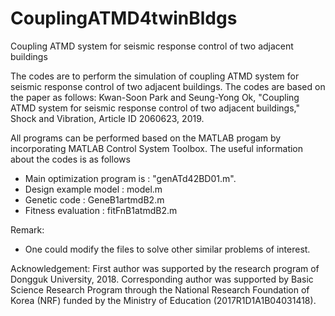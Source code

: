 # CouplingATMD4twinBldgs
Coupling ATMD system for seismic response control of two adjacent buildings

The codes are to perform the simulation of coupling ATMD system for seismic response control of two adjacent buildings.
The codes are based on the paper as follows:
Kwan-Soon Park and Seung-Yong Ok, "Coupling ATMD system for seismic response control of two adjacent buildings," Shock and Vibration, Article ID 2060623, 2019.

All programs can be performed based on the MATLAB progam by incorporating MATLAB Control System Toolbox. 
The useful information about the codes is as follows
  - Main optimization program is : "genATd42BD01.m". 
  - Design example model : model.m
  - Genetic code : GeneB1artmdB2.m
  - Fitness evaluation : fitFnB1atmdB2.m

Remark:
- One could modify the files to solve other similar problems of interest.

Acknowledgement:
First author was supported by the research program of Dongguk University, 2018. 
Corresponding author was supported by Basic Science Research Program through the National Research Foundation of Korea (NRF) funded by the Ministry of Education (2017R1D1A1B04031418).
